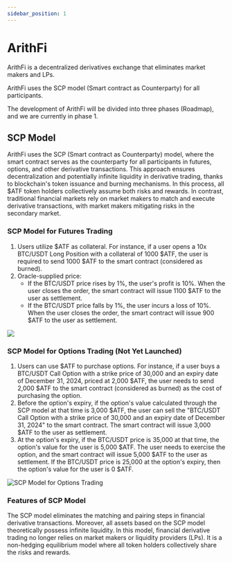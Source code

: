 ```yaml
---
sidebar_position: 1
---
```


# ArithFi

ArithFi is a decentralized derivatives exchange that eliminates market makers and LPs.

ArithFi uses the SCP model (Smart contract as Counterparty) for all participants.

The development of ArithFi will be divided into three phases (Roadmap), and we are currently in phase 1.

## SCP Model

ArithFi uses the SCP (Smart contract as Counterparty) model, where the smart contract serves as the counterparty for all participants in futures, options, and other derivative transactions. This approach ensures decentralization and potentially infinite liquidity in derivative trading, thanks to blockchain's token issuance and burning mechanisms. In this process, all $ATF token holders collectively assume both risks and rewards. In contrast, traditional financial markets rely on market makers to match and execute derivative transactions, with market makers mitigating risks in the secondary market.

### SCP Model for Futures Trading

1. Users utilize $ATF as collateral. For instance, if a user opens a 10x BTC/USDT Long Position with a collateral of 1000 $ATF, the user is required to send 1000 $ATF to the smart contract (considered as burned).
2. Oracle-supplied price:
   - If the BTC/USDT price rises by 1%, the user's profit is 10%. When the user closes the order, the smart contract will issue 1100 $ATF to the user as settlement.
   - If the BTC/USDT price falls by 1%, the user incurs a loss of 10%. When the user closes the order, the smart contract will issue 900 $ATF to the user as settlement.
  
<img src=https://nftstorage.link/ipfs/bafkreick2dsenxqugh3lknwosfck5o3axn7nzshb7qxoqmlmae7pwkkdum width=“10%” />

### **SCP Model for Options Trading (Not Yet Launched)**

1. Users can use $ATF to purchase options. For instance, if a user buys a BTC/USDT Call Option with a strike price of 30,000 and an expiry date of December 31, 2024, priced at 2,000 $ATF, the user needs to send 2,000 $ATF to the smart contract (considered as burned) as the cost of purchasing the option.
2. Before the option's expiry, if the option's value calculated through the SCP model at that time is 3,000 $ATF, the user can sell the "BTC/USDT Call Option with a strike price of 30,000 and an expiry date of December 31, 2024" to the smart contract. The smart contract will issue 3,000 $ATF to the user as settlement.
3. At the option's expiry, if the BTC/USDT price is 35,000 at that time, the option's value for the user is 5,000 $ATF. The user needs to exercise the option, and the smart contract will issue 5,000 $ATF to the user as settlement. If the BTC/USDT price is 25,000 at the option's expiry, then the option's value for the user is 0 $ATF.

   
![SCP Model for Options Trading](https://nftstorage.link/ipfs/bafkreideq2fxtgpkeouvp6x3h6wewo7adkqzptwdoxrpvcfglz2qmgkxba)



### Features of SCP Model

The SCP model eliminates the matching and pairing steps in financial derivative transactions. Moreover, all assets based on the SCP model theoretically possess infinite liquidity. In this model, financial derivative trading no longer relies on market makers or liquidity providers (LPs). It is a non-hedging equilibrium model where all token holders collectively share the risks and rewards.
